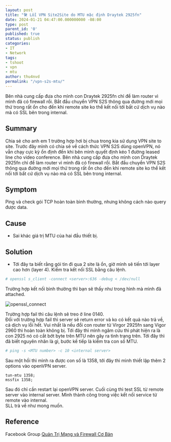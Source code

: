 ```yaml
---
layout: post
title: "🛠 Lỗi VPN Site2Site do MTU mặc định Draytek 2925fn"
date: 2024-01-21 04:47:00.000000000 -08:00
type: post
parent_id: '0'
published: true
status: publish
categories:
- IT
- Network
tags:
- tshoot
- vpn
- mtu
author: thu4nvd
permalink: "/vpn-s2s-mtu/"
---
```


Bên nhà cung cấp đưa cho mình con Draytek 2925fn chỉ để làm router vì mình đã có firewall rồi. Bắt đầu chuyển VPN S2S thông qua đường mới mọi thứ trong rất ổn cho đến khi remote site ko thể kết nối tới bất cứ dịch vụ nào mà có SSL bên trong internal.

## Summary

Chia sẻ cho anh em 1 trường hợp hơi bị chua trong kia sử dụng VPN site to site.
Trước đây mình có chia sẻ về cách thức VPN S2S dùng openVPN, nó vẫn chạy cực kỳ ổn định đến khi bên mình quyết định kéo 1 đường leased line cho video conference.
Bên nhà cung cấp đưa cho mình con Draytek 2925fn chỉ để làm router vì mình đã có firewall rồi. Bắt đầu chuyển VPN S2S thông qua đường mới mọi thứ trong rất ổn cho đến khi remote site ko thể kết nối tới bất cứ dịch vụ nào mà có SSL bên trong internal.

## Symptom

Ping và check gói TCP hoàn toàn bình thường, nhưng không cách nào query được data.

## Cause
* Sai khác giá trị MTU của hai đầu thiết bị.

## Solution

* Tới đây ta biết rằng gói tin đi qua 2 site là ổn, giờ mình sẽ tiến tới layer cao hơn (layer 4).
Kiểm tra kết nối SSL bằng câu lệnh.

```bash
# openssl s_client -connect <server>:636 -debug < /dev/null
```
Trường hợp kết nối bình thường thì bạn sẽ thấy như trong hình mà mình đã attached.

![openssl_connect](https://scontent-hkg1-1.xx.fbcdn.net/v/t39.30808-6/420114436_7909220212426610_552741997734043254_n.jpg?_nc_cat=101&ccb=1-7&_nc_sid=c42490&_nc_eui2=AeFNCHfpgNsjS0s_48ORPN5qZWYQuOwRU7llZhC47BFTucgt-8HXwUVAlPPlKsVx1fdAf4iAYzYicyS8TyeGJn4M&_nc_ohc=hGLy0_iwMUEAX-t4_rE&_nc_ht=scontent-hkg1-1.xx&oh=00_AfA3oJr4cvgetRdz6xdbX7CdKwPS6E4LWBtKEs-zqHxOlg&oe=65B2C4DE)

Trường hợp fail thì câu lệnh sẽ treo ở line 0140.  
Đối với trường hợp fail thì server sẽ return error và ko có kết quả nào trả về, cả dịch vụ lỗi hết.
Vui nhất là nếu đổi con router từ Virgor 2925fn sang Vigor 2960 thì hoàn toàn không bị.
Tới đây thì mình ngâm cứu thì phát hiện ra là con 2925 nó có cắt bớt byte trên MTU nên gây ra tình trạng trên.
Tới đây thì đã biết nguyên nhân là gì, bước kế tiếp là kiểm tra con số MTU.

```bash
# ping -s <MTU number> -c 10 <internal server>
```

Sau một hồi thì mình ra được con số là 1358, tới đây thì mình thiết lập thêm 2 options vào openVPN server.
```
tun-mtu 1358;
mssfix 1358;
```
Sau đó chỉ cần restart lại openVPN server.
Cuối cùng thì test SSL từ remote server vào internal server.
Mình thành công trong việc kết nối service từ remote vào internal.  
SLL trả về như mong muốn.


## Reference  

Facebook Group [Quản Trị Mạng và Firewall Cơ Bản](https://www.facebook.com/groups/labccnaccnpfirewall)

